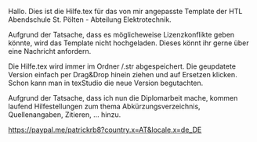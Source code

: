 Hallo.
Dies ist die Hilfe.tex für das von mir angepasste Template der HTL Abendschule St. Pölten - Abteilung Elektrotechnik.

Aufgrund der Tatsache, dass es möglicheweise Lizenzkonflikte geben könnte, wird das Template nicht hochgeladen. Dieses könnt ihr gerne über eine Nachricht anfordern.

Die Hilfe.tex wird immer im Ordner /.str abgespeichert.
Die geupdatete Version einfach per Drag&Drop hinein ziehen und auf Ersetzen klicken. Schon kann man in texStudio die neue Version begutachten.

Aufgrund der Tatsache, dass ich nun die Diplomarbeit mache, kommen laufend Hilfestellungen zum thema Abkürzungsverzeichnis, Quellenangaben, Zitieren, ... hinzu.


https://paypal.me/patrickrb8?country.x=AT&locale.x=de_DE
